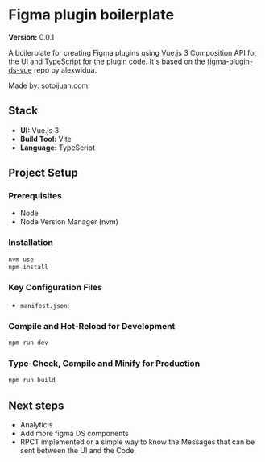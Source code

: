 # Figma plugin boilerplate
**Version:** 0.0.1

A boilerplate for creating Figma plugins using Vue.js 3 Composition API for the UI and TypeScript for the plugin code.
It's based on the [figma-plugin-ds-vue](https://github.com/alexwidua/figma-plugin-ds-vue) repo by alexwidua.

Made by: [sotoijuan.com](https://sotoijuan.com)

## Stack
- **UI:** Vue.js 3
- **Build Tool:** Vite
- **Language:** TypeScript

## Project Setup
### Prerequisites
- Node
- Node Version Manager (nvm)

### Installation
```sh
nvm use
npm install
```

### Key Configuration Files
- `manifest.json`: 

### Compile and Hot-Reload for Development

```sh
npm run dev
```

### Type-Check, Compile and Minify for Production

```sh
npm run build
```

## Next steps

- Analyticis
- Add more figma DS components
- RPCT implemented or a simple way to know the Messages that can be sent between the UI and the Code.
